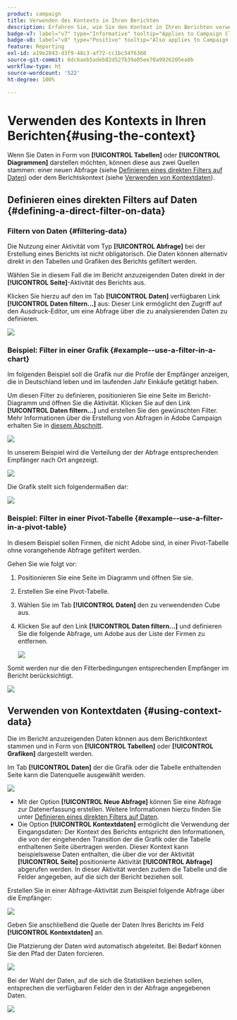 ```yaml
---
product: campaign
title: Verwenden des Kontexts in Ihren Berichten
description: Erfahren Sie, wie Sie den Kontext in Ihren Berichten verwenden
badge-v7: label="v7" type="Informative" tooltip="Applies to Campaign Classic v7"
badge-v8: label="v8" type="Positive" tooltip="Also applies to Campaign v8"
feature: Reporting
exl-id: a19e2843-d3f9-48c3-af72-cc1bc54f6360
source-git-commit: 6dc6aeb5adeb82d527b39a05ee70a9926205ea0b
workflow-type: ht
source-wordcount: '522'
ht-degree: 100%

---
```


# Verwenden des Kontexts in Ihren Berichten{#using-the-context}



Wenn Sie Daten in Form von **[!UICONTROL Tabellen]** oder **[!UICONTROL Diagrammen]** darstellen möchten, können diese aus zwei Quellen stammen: einer neuen Abfrage (siehe [Definieren eines direkten Filters auf Daten](#defining-a-direct-filter-on-data)) oder dem Berichtskontext (siehe [Verwenden von Kontextdaten](#using-context-data)).

## Definieren eines direkten Filters auf Daten {#defining-a-direct-filter-on-data}

### Filtern von Daten {#filtering-data}

Die Nutzung einer Aktivität vom Typ **[!UICONTROL Abfrage]** bei der Erstellung eines Berichts ist nicht obligatorisch. Die Daten können alternativ direkt in den Tabellen und Grafiken des Berichts gefiltert werden.

Wählen Sie in diesem Fall die im Bericht anzuzeigenden Daten direkt in der **[!UICONTROL Seite]**-Aktivität des Berichts aus.

Klicken Sie hierzu auf den im Tab **[!UICONTROL Daten]** verfügbaren Link **[!UICONTROL Daten filtern...]** aus: Dieser Link ermöglicht den Zugriff auf den Ausdruck-Editor, um eine Abfrage über die zu analysierenden Daten zu definieren.

![](assets/reporting_filter_data_from_page.png)

### Beispiel: Filter in einer Grafik {#example--use-a-filter-in-a-chart}

Im folgenden Beispiel soll die Grafik nur die Profile der Empfänger anzeigen, die in Deutschland leben und im laufenden Jahr Einkäufe getätigt haben.

Um diesen Filter zu definieren, positionieren Sie eine Seite im Bericht-Diagramm und öffnen Sie die Aktivität. Klicken Sie auf den Link **[!UICONTROL Daten filtern...]** und erstellen Sie den gewünschten Filter. Mehr Informationen über die Erstellung von Abfragen in Adobe Campaign erhalten Sie in [diesem Abschnitt](../../platform/using/about-queries-in-campaign.md).

![](assets/s_ncs_advuser_report_wizard_029.png)

In unserem Beispiel wird die Verteilung der der Abfrage entsprechenden Empfänger nach Ort angezeigt.

![](assets/reporting_graph_with_2vars.png)

Die Grafik stellt sich folgendermaßen dar:

![](assets/reporting_graph_with_2vars_preview.png)

### Beispiel: Filter in einer Pivot-Tabelle {#example--use-a-filter-in-a-pivot-table}

In diesem Beispiel sollen Firmen, die nicht Adobe sind, in einer Pivot-Tabelle ohne vorangehende Abfrage gefiltert werden.

Gehen Sie wie folgt vor:

1. Positionieren Sie eine Seite im Diagramm und öffnen Sie sie.
1. Erstellen Sie eine Pivot-Tabelle.
1. Wählen Sie im Tab **[!UICONTROL Daten]** den zu verwendenden Cube aus.
1. Klicken Sie auf den Link **[!UICONTROL Daten filtern...]** und definieren Sie die folgende Abfrage, um Adobe aus der Liste der Firmen zu entfernen.

   ![](assets/s_ncs_advuser_report_display_03.png)

Somit werden nur die den Filterbedingungen entsprechenden Empfänger im Bericht berücksichtigt.

![](assets/s_ncs_advuser_report_display_04.png)

## Verwenden von Kontextdaten {#using-context-data}

Die im Bericht anzuzeigenden Daten können aus dem Berichtkontext stammen und in Form von **[!UICONTROL Tabellen]** oder **[!UICONTROL Grafiken]** dargestellt werden.

Im Tab **[!UICONTROL Daten]** der die Grafik oder die Tabelle enthaltenden Seite kann die Datenquelle ausgewählt werden.

![](assets/s_ncs_advuser_report_datasource_3.png)

* Mit der Option **[!UICONTROL Neue Abfrage]** können Sie eine Abfrage zur Datenerfassung erstellen. Weitere Informationen hierzu finden Sie unter [Definieren eines direkten Filters auf Daten](#defining-a-direct-filter-on-data).
* Die Option **[!UICONTROL Kontextdaten]** ermöglicht die Verwendung der Eingangsdaten: Der Kontext des Berichts entspricht den Informationen, die von der eingehenden Transition der die Grafik oder die Tabelle enthaltenen Seite übertragen werden. Dieser Kontext kann beispielsweise Daten enthalten, die über die vor der Aktivität **[!UICONTROL Seite]** positionierte Aktivität **[!UICONTROL Abfrage]** abgerufen werden. In dieser Aktivität werden zudem die Tabelle und die Felder angegeben, auf die sich der Bericht beziehen soll.

Erstellen Sie in einer Abfrage-Aktivität zum Beispiel folgende Abfrage über die Empfänger:

![](assets/s_ncs_advuser_report_datasource_2.png)

Geben Sie anschließend die Quelle der Daten Ihres Berichts im Feld **[!UICONTROL Kontextdaten]** an.

Die Platzierung der Daten wird automatisch abgeleitet. Bei Bedarf können Sie den Pfad der Daten forcieren.

![](assets/s_ncs_advuser_report_datasource_4.png)

Bei der Wahl der Daten, auf die sich die Statistiken beziehen sollen, entsprechen die verfügbaren Felder den in der Abfrage angegebenen Daten.

![](assets/s_ncs_advuser_report_datasource_1.png)
